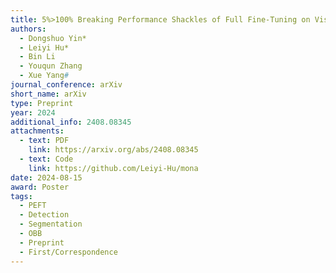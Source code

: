 ```yaml
---
title: 5%>100% Breaking Performance Shackles of Full Fine-Tuning on Visual Recognition Tasks
authors:
  - Dongshuo Yin*
  - Leiyi Hu*
  - Bin Li
  - Youqun Zhang
  - Xue Yang#
journal_conference: arXiv
short_name: arXiv
type: Preprint
year: 2024
additional_info: 2408.08345
attachments:
  - text: PDF
    link: https://arxiv.org/abs/2408.08345
  - text: Code
    link: https://github.com/Leiyi-Hu/mona
date: 2024-08-15
award: Poster
tags:
  - PEFT
  - Detection
  - Segmentation
  - OBB
  - Preprint
  - First/Correspondence
---
```

